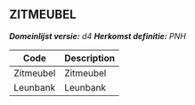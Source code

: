 ## ZITMEUBEL

*__Domeinlijst versie:__ d4*
*__Herkomst definitie:__ PNH*

|__Code__ |__Description__	|
|	---	|	---	|
| Zitmeubel | Zitmeubel |
| Leunbank | Leunbank |

